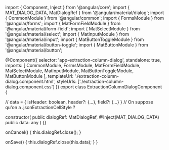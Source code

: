 import { Component, Inject } from '@angular/core';
import { MAT_DIALOG_DATA, MatDialogRef } from '@angular/material/dialog';
import { CommonModule } from '@angular/common';
import { FormsModule } from '@angular/forms';
import { MatFormFieldModule } from '@angular/material/form-field';
import { MatSelectModule } from '@angular/material/select';
import { MatInputModule } from '@angular/material/input';
import { MatButtonToggleModule } from '@angular/material/button-toggle';
import { MatButtonModule } from '@angular/material/button';

@Component({
  selector: 'app-extraction-column-dialog',
  standalone: true,
  imports: [
    CommonModule,
    FormsModule,
    MatFormFieldModule,
    MatSelectModule,
    MatInputModule,
    MatButtonToggleModule,
    MatButtonModule
  ],
  templateUrl: './extraction-column-dialog.component.html',
  styleUrls: ['./extraction-column-dialog.component.css']
})
export class ExtractionColumnDialogComponent {

  // data = { isHeader: boolean, header?: {...}, field?: {...} }
  // On suppose qu'on a .jsonExtractionCellStyle ?

  constructor(
    public dialogRef: MatDialogRef<ExtractionColumnDialogComponent>,
    @Inject(MAT_DIALOG_DATA) public data: any
  ) {}

  onCancel() {
    this.dialogRef.close();
  }

  onSave() {
    this.dialogRef.close(this.data);
  }
}
